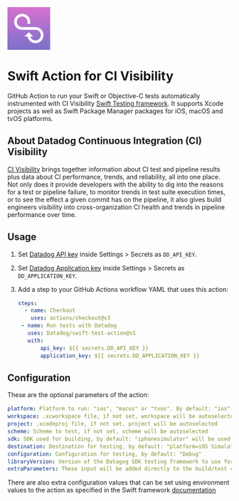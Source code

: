 ![logo](CIVislogo.png)

# Swift Action for CI Visibility

GitHub Action to run your Swift or Objective-C tests automatically instrumented with CI Visibility [Swift Testing framework](https://docs.datadoghq.com/continuous_integration/tests/swift). It supports Xcode projects as well as Swift Package Manager packages for iOS, macOS and tvOS platforms.

## About Datadog Continuous Integration (CI) Visibility

[CI Visibility](https://docs.datadoghq.com/continuous_integration/) brings together information about CI test and pipeline results plus data about CI performance, trends, and reliability, all into one place. Not only does it provide developers with the ability to dig into the reasons for a test or pipeline failure, to monitor trends in test suite execution times, or to see the effect a given commit has on the pipeline, it also gives build engineers visibility into cross-organization CI health and trends in pipeline performance over time.

## Usage

1. Set [Datadog API key](https://app.datadoghq.com/organization-settings/api-keys) inside Settings > Secrets as `DD_API_KEY`.
2. Set [Datadog Application key](https://app.datadoghq.com/organization-settings/application-keys) inside Settings > Secrets as `DD_APPLICATION_KEY`.
3. Add a step to your GitHub Actions workflow YAML that uses this action:

   ```yaml
   steps:
     - name: Checkout
       uses: actions/checkout@v3
    - name: Run tests with Datadog 
      uses: Datadog/swift-test-action@v1
      with:
          api_key: ${{ secrets.DD_API_KEY }}
          application_key: ${{ secrets.DD_APPLICATION_KEY }}
   ```

## Configuration

These are the optional parameters of the action:

```yaml
platform: Platform to run: "ios", "macos" or "tvos". By default: "ios"
workspace: .xcworkspace file, if not set, workspace will be autoselected
project: .xcodeproj file, if not set, project will be autoselected
scheme: Scheme to test, if not set, scheme will be autoselected
sdk: SDK used for building, by default: "iphonesimulator" will be used
destination: Destination for testing, by default: "platform=iOS Simulator,name=iPhone 13"
configuration: Configuration for testing, by default: "Debug"
libraryVersion: Version of the Datagog SDK testing framework to use for testing, by default the latest stable
extraParameters: These input will be added directly to the build/test command
```
There are also extra configuration values that can be set using environment values to the action as specified in the Swift framework [documentation](https://docs.datadoghq.com/continuous_integration/tests/swift#additional-optional-configuration)
